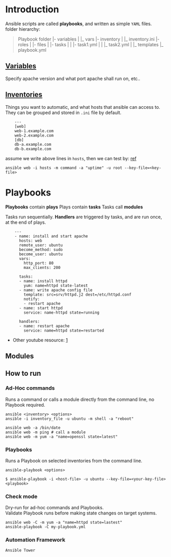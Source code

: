 # Introduction
Ansible scripts are called __playbooks__, and written as simple `YAML` files.  
folder hierarchy:
> Playbook folder
> |- variables
> |  |\_ vars
> |- inventory
> |  |\_ inventory.ini
> |- roles
> |  |- files
> |  |- tasks
> |  |  |- task1.yml
> |  |  |\_ task2.yml
> |  |\_ templates
> |\_ playbook.yml

## [Variables](https://www.youtube.com/watch?v=ZAdJ7CdN7DY)
Specify apache version and what port apache shall run on, etc..  

## [Inventories](http://docs.ansible.com/ansible/latest/user_guide/intro_inventory.html)
Things you want to automatic, and what hosts that ansible can access to. They can be grouped and
stored in `.ini` file by default.  

``` ansible
    ---
    [web]
    web-1.example.com
    web-2.example.com
    [db]
    db-a.example.com
    db-b.example.com
```

assume we write above lines in `hosts`, then we can test by: [ref](https://www.youtube.com/watch?v=xew7CMkL7jY)

    ansible web -i hosts -m command -a "uptime" -u root --key-file=<key-file>

# Playbooks
**Playbooks** contain **plays**
Plays contain **tasks**
Tasks call **modules**

Tasks run sequentially. **Handlers** are triggered by tasks, and are run once, at the end of plays.

```
    ---
    - name: install and start apache
      hosts: web
      remote_user: ubuntu
      become_method: sudo
      become_user: ubuntu
      vars:
        http_port: 80
        max_clients: 200

      tasks:
      - name: install httpd
        yum: name=httpd state-latest
      - name: write apache config file
        template: src=srv/httpd.j2 dest=/etc/httpd.conf
        notify:
        - restart apache
      - name: start httpd
        service: name-httpd state=running

      handlers:
      - name: restart apache
        service: name=httpd state=restarted
```

* Other youtube resource: [1](https://www.youtube.com/watch?v=ZAdJ7CdN7DY)
## Modules
## How to run
### Ad-Hoc commands
Runs a command or calls a module directly from the command line, no Playbook required.  

    ansible <inventory> <options>
    ansible -i inventory_file -u ubuntu -m shell -a "reboot"

    ansible web -a /bin/date
    ansible web -m ping # call a module
    ansible web -m yum -a "name=openssl state=latest"
### Playbooks
Runs a Playbook on selected inventories from the command line.  

    ansible-playbook <options>

    $ ansible-playbook -i <host-file> -u ubuntu --key-file=<your-key-file> <playbook>
### Check mode
Dry-run for ad-hoc commands and Playbooks.  
Validate Playbook runs before making state changes on target systems.

    ansible web -C -m yum -a "name=httpd state=lastest"
    ansible-playbook -C my-playbook.yml
### Automation Framework
    Ansible Tower
